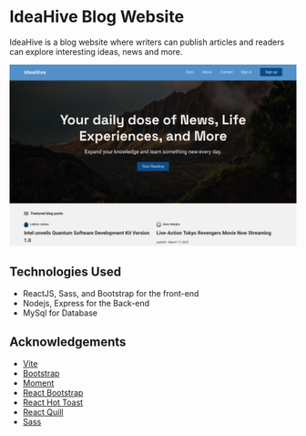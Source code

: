 
# IdeaHive Blog Website

IdeaHive is a blog website where writers can publish articles and readers can explore interesting ideas, news and more.

![ideaHive screenshot](IdeaHive.png)

## Technologies Used

- ReactJS, Sass, and Bootstrap for the front-end
- Nodejs, Express for the Back-end
- MySql for Database


## Acknowledgements

 - [Vite](https://vitejs.dev/)
 - [Bootstrap](https://getbootstrap.com/)
 - [Moment](https://momentjs.com/)
 - [React Bootstrap](https://react-bootstrap.github.io/)
 - [React Hot Toast](https://react-hot-toast.com/)
  - [React Quill](https://github.com/zenoamaro/react-quill)
   - [Sass](https://sass-lang.com/)

